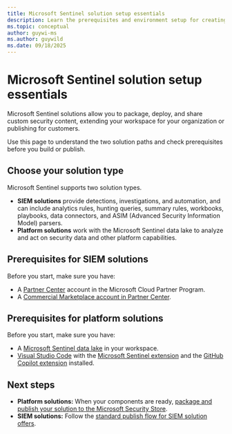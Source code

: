 ```yaml
---
title: Microsoft Sentinel solution setup essentials
description: Learn the prerequisites and environment setup for creating Microsoft Sentinel SIEM and platform solutions.
ms.topic: conceptual
author: guywi-ms
ms.author: guywild
ms.date: 09/18/2025
---
```


# Microsoft Sentinel solution setup essentials

Microsoft Sentinel solutions allow you to package, deploy, and share custom security content, extending your workspace for your organization or publishing for customers.  

Use this page to understand the two solution paths and check prerequisites before you build or publish.

## Choose your solution type

Microsoft Sentinel supports two solution types.

- **SIEM solutions** provide detections, investigations, and automation, and can include analytics rules, hunting queries, summary rules, workbooks, playbooks, data connectors, and ASIM (Advanced Security Information Model) parsers.
- **Platform solutions** work with the Microsoft Sentinel data lake to analyze and act on security data and other platform capabilities.

## Prerequisites for SIEM solutions

Before you start, make sure you have:

- A [Partner Center](https://partner.microsoft.com/) account in the Microsoft Cloud Partner Program.
- A [Commercial Marketplace account in Partner Center](/partner-center/marketplace/create-account). 

## Prerequisites for platform solutions

Before you start, make sure you have:

- A [Microsoft Sentinel data lake](<add-link>) in your workspace.
- [Visual Studio Code](https://code.visualstudio.com/) with the [Microsoft Sentinel extension](https://marketplace.visualstudio.com/items?itemName=ms-azuretools.vscode-azure-sentinel) and the [GitHub Copilot extension](https://marketplace.visualstudio.com/items?itemName=GitHub.copilot) installed. 

## Next steps

- **Platform solutions:** When your components are ready, [package and publish your solution to the Microsoft Security Store](platform-solution-packaging).
- **SIEM solutions:** Follow the [standard publish flow for SIEM solution offers](<add-link>).